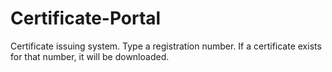 # Certificate-Portal
Certificate issuing system. Type a registration number. If a certificate exists for that number, it will be downloaded.
